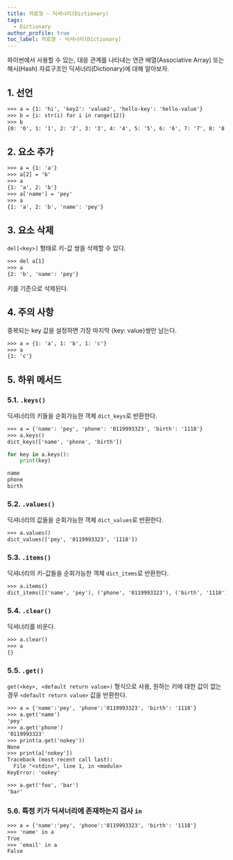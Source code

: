 ```yaml
---
title: 자료형 - 딕셔너리(Dictionary)
tags:
  - Dictionary
author_profile: true
toc_label: 자료형 - 딕셔너리(Dictionary)
---
```


파이썬에서 사용할 수 있는, 대응 관계를 나타내는 연관 배열(Associative Array) 또는 해시(Hash) 자료구조인 딕셔너리(Dictionary)에 대해 알아보자.

## 1. 선언
```txt
>>> a = {1: 'hi', 'key2': 'value2', 'hello-key': 'hello-value'}
>>> b = {i: str(i) for i in range(12)}
>>> b
{0: '0', 1: '1', 2: '2', 3: '3', 4: '4', 5: '5', 6: '6', 7: '7', 8: '8', 9: '9', 10: '10', 11: '11'}
```

## 2. 요소 추가
```txt
>>> a = {1: 'a'}
>>> a[2] = 'b'
>>> a
{1: 'a', 2: 'b'}
>>> a['name'] = 'pey'
>>> a
{1: 'a', 2: 'b', 'name': 'pey'}
```

## 3. 요소 삭제
`del[<key>]` 형태로 키-값 쌍을 삭제할 수 있다.
```txt
>>> del a[1]
>>> a
{2: 'b', 'name': 'pey'}
```
키를 기준으로 삭제된다.

## 4. 주의 사항
중복되는 key 값을 설정하면 가장 마지막 {key: value}쌍만 남는다.
```txt
>>> a = {1: 'a', 1: 'b', 1: 'c'}
>>> a
{1: 'c'}
```

## 5. 하위 메서드
### 5.1. `.keys()`
딕셔너리의 키들을 순회가능한 객체 `dict_keys`로 반환한다.
```txt
>>> a = {'name': 'pey', 'phone': '0119993323', 'birth': '1118'}
>>> a.keys()
dict_keys(['name', 'phone', 'birth'])
```
```python
for key in a.keys():
    print(key)
```
```txt
name
phone
birth
```

### 5.2. `.values()`
딕셔너리의 값들을 순회가능한 객체 `dict_values`로 반환한다.
```txt
>>> a.values()
dict_values(['pey', '0119993323', '1118'])
```

### 5.3. `.items()`
딕셔너리의 키-값들을 순회가능한 객체 `dict_items`로 반환한다.
```txt
>>> a.items()
dict_items([('name', 'pey'), ('phone', '0119993323'), ('birth', '1118')])
```

### 5.4. `.clear()`
딕셔너리를 비운다.
```txt
>>> a.clear()
>>> a
{}
```

### 5.5. `.get()`
`get(<key>, <default return value>)` 형식으로 사용, 원하는 키에 대한 값이 없는 경우 `<default return value>` 값을 반환한다.
```txt
>>> a = {'name':'pey', 'phone':'0119993323', 'birth': '1118'}
>>> a.get('name')
'pey'
>>> a.get('phone')
'0119993323'
>>> print(a.get('nokey'))
None
>>> print(a['nokey'])
Traceback (most recent call last):
  File "<stdin>", line 1, in <module>
KeyError: 'nokey'
```
```txt
>>> a.get('foo', 'bar')
'bar'
```

### 5.6. 특정 키가 딕셔너리에 존재하는지 검사 `in`
```txt
>>> a = {'name':'pey', 'phone':'0119993323', 'birth': '1118'}
>>> 'name' in a
True
>>> 'email' in a
False
```
